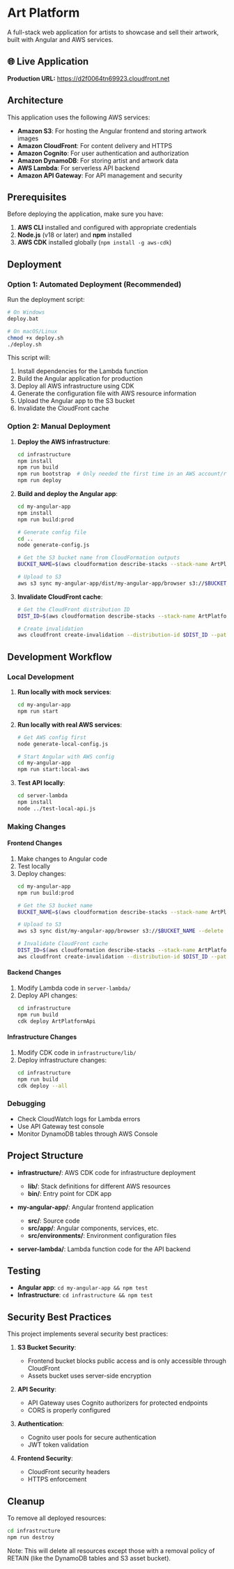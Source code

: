 # Art Platform

A full-stack web application for artists to showcase and sell their artwork, built with Angular and AWS services.

## 🌐 Live Application

**Production URL:** https://d2f0064tn69923.cloudfront.net

## Architecture

This application uses the following AWS services:

- **Amazon S3**: For hosting the Angular frontend and storing artwork images
- **Amazon CloudFront**: For content delivery and HTTPS
- **Amazon Cognito**: For user authentication and authorization
- **Amazon DynamoDB**: For storing artist and artwork data
- **AWS Lambda**: For serverless API backend
- **Amazon API Gateway**: For API management and security

## Prerequisites

Before deploying the application, make sure you have:

1. **AWS CLI** installed and configured with appropriate credentials
2. **Node.js** (v18 or later) and **npm** installed
3. **AWS CDK** installed globally (`npm install -g aws-cdk`)

## Deployment

### Option 1: Automated Deployment (Recommended)

Run the deployment script:

```bash
# On Windows
deploy.bat

# On macOS/Linux
chmod +x deploy.sh
./deploy.sh
```

This script will:
1. Install dependencies for the Lambda function
2. Build the Angular application for production
3. Deploy all AWS infrastructure using CDK
4. Generate the configuration file with AWS resource information
5. Upload the Angular app to the S3 bucket
6. Invalidate the CloudFront cache

### Option 2: Manual Deployment

1. **Deploy the AWS infrastructure**:
   ```bash
   cd infrastructure
   npm install
   npm run build
   npm run bootstrap  # Only needed the first time in an AWS account/region
   npm run deploy
   ```

2. **Build and deploy the Angular app**:
   ```bash
   cd my-angular-app
   npm install
   npm run build:prod
   
   # Generate config file
   cd ..
   node generate-config.js
   
   # Get the S3 bucket name from CloudFormation outputs
   BUCKET_NAME=$(aws cloudformation describe-stacks --stack-name ArtPlatformStorageNew --query "Stacks[0].Outputs[?ExportName=='FrontendBucketName'].OutputValue" --output text)
   
   # Upload to S3
   aws s3 sync my-angular-app/dist/my-angular-app/browser s3://$BUCKET_NAME --delete
   ```

3. **Invalidate CloudFront cache**:
   ```bash
   # Get the CloudFront distribution ID
   DIST_ID=$(aws cloudformation describe-stacks --stack-name ArtPlatformStorageNew --query "Stacks[0].Outputs[?ExportName=='CloudFrontDistributionId'].OutputValue" --output text)
   
   # Create invalidation
   aws cloudfront create-invalidation --distribution-id $DIST_ID --paths "/*"
   ```

## Development Workflow

### Local Development

1. **Run locally with mock services**:
   ```bash
   cd my-angular-app
   npm run start
   ```

2. **Run locally with real AWS services**:
   ```bash
   # Get AWS config first
   node generate-local-config.js
   
   # Start Angular with AWS config
   cd my-angular-app
   npm run start:local-aws
   ```

3. **Test API locally**:
   ```bash
   cd server-lambda
   npm install
   node ../test-local-api.js
   ```

### Making Changes

#### Frontend Changes

1. Make changes to Angular code
2. Test locally
3. Deploy changes:
   ```bash
   cd my-angular-app
   npm run build:prod
   
   # Get the S3 bucket name
   BUCKET_NAME=$(aws cloudformation describe-stacks --stack-name ArtPlatformStorageNew --query "Stacks[0].Outputs[?ExportName=='FrontendBucketName'].OutputValue" --output text)
   
   # Upload to S3
   aws s3 sync dist/my-angular-app/browser s3://$BUCKET_NAME --delete
   
   # Invalidate CloudFront cache
   DIST_ID=$(aws cloudformation describe-stacks --stack-name ArtPlatformStorageNew --query "Stacks[0].Outputs[?ExportName=='CloudFrontDistributionId'].OutputValue" --output text)
   aws cloudfront create-invalidation --distribution-id $DIST_ID --paths "/*"
   ```

#### Backend Changes

1. Modify Lambda code in `server-lambda/`
2. Deploy API changes:
   ```bash
   cd infrastructure
   npm run build
   cdk deploy ArtPlatformApi
   ```

#### Infrastructure Changes

1. Modify CDK code in `infrastructure/lib/`
2. Deploy infrastructure changes:
   ```bash
   cd infrastructure
   npm run build
   cdk deploy --all
   ```

### Debugging

- Check CloudWatch logs for Lambda errors
- Use API Gateway test console
- Monitor DynamoDB tables through AWS Console

## Project Structure

- **infrastructure/**: AWS CDK code for infrastructure deployment
  - **lib/**: Stack definitions for different AWS resources
  - **bin/**: Entry point for CDK app
  
- **my-angular-app/**: Angular frontend application
  - **src/**: Source code
  - **src/app/**: Angular components, services, etc.
  - **src/environments/**: Environment configuration files
  
- **server-lambda/**: Lambda function code for the API backend

## Testing

- **Angular app**: `cd my-angular-app && npm test`
- **Infrastructure**: `cd infrastructure && npm test`

## Security Best Practices

This project implements several security best practices:

1. **S3 Bucket Security**:
   - Frontend bucket blocks public access and is only accessible through CloudFront
   - Assets bucket uses server-side encryption

2. **API Security**:
   - API Gateway uses Cognito authorizers for protected endpoints
   - CORS is properly configured

3. **Authentication**:
   - Cognito user pools for secure authentication
   - JWT token validation

4. **Frontend Security**:
   - CloudFront security headers
   - HTTPS enforcement

## Cleanup

To remove all deployed resources:

```bash
cd infrastructure
npm run destroy
```

Note: This will delete all resources except those with a removal policy of RETAIN (like the DynamoDB tables and S3 asset bucket).